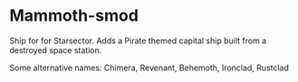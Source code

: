 # Mammoth-smod
Ship for for Starsector. Adds a Pirate themed capital ship built from a destroyed space station.

Some alternative names: Chimera, Revenant, Behemoth, Ironclad, Rustclad